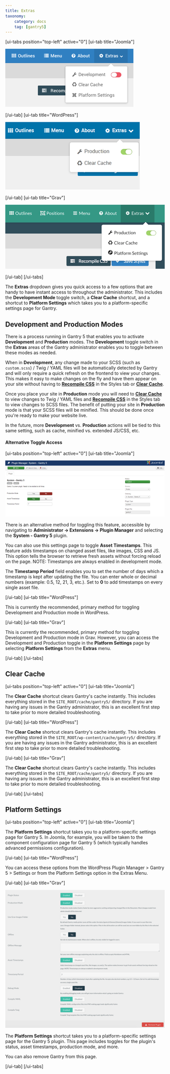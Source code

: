 ```yaml
---
title: Extras
taxonomy:
    category: docs
    tag: [gantry5]
---
```


[ui-tabs position="top-left" active="0"]
[ui-tab title="Joomla"]

![Extras](devprod.png?classes=shadow,border)

[/ui-tab]
[ui-tab title="WordPress"]

![Production](wp_production.png?classes=shadow,border)

[/ui-tab]
[ui-tab title="Grav"]

![Production](grav_production.png?classes=shadow,border)

[/ui-tab]
[/ui-tabs]


The **Extras** dropdown gives you quick access to a few options that are handy to have instant access to throughout the administrator. This includes the **Development Mode** toggle switch, a **Clear Cache** shortcut, and a shortcut to **Platform Settings** which takes you to a platform-specific settings page for Gantry.

## Development and Production Modes

There is a process running in Gantry 5 that enables you to activate **Development** and **Production** modes. The **Development** toggle switch in the **Extras** areas of the Gantry administrator enables you to toggle between these modes as needed.

When in **Development**, any change made to your SCSS (such as `custom.scss`) / Twig / YAML files will be automatically detected by Gantry and will only require a quick refresh on the frontend to view your changes. This makes it easy to make changes on the fly and have them appear on your site without having to [**Recompile CSS**](../styles#controls) in the Styles tab or [**Clear Cache**](#clear-cache).

Once you place your site in **Production** mode you will need to [**Clear Cache**](#clear-cache) to view changes to Twig / YAML files and [**Recompile CSS**](../styles#controls) in the Styles tab to view changes to SCSS files. The benefit of putting your site in **Production** mode is that your SCSS files will be minified. This should be done once you're ready to make your website live.

In the future, more **Development** vs. **Production** actions will be tied to this same setting, such as cache, minified vs. extended JS/CSS, etc.

#### Alternative Toggle Access

[ui-tabs position="top-left" active="0"]
[ui-tab title="Joomla"]

![Production](production.png?classes=shadow,border)

There is an alternative method for toggling this feature, accessible by navigating to **Administrator → Extensions → Plugin Manager** and selecting the **System - Gantry 5** plugin.

You can also use this settings page to toggle **Asset Timestamps**. This feature adds timestamps on changed asset files, like images, CSS and JS. This option tells the browser to retrieve fresh assets without forcing reload on the page. NOTE: Timestamps are always enabled in development mode.

The **Timestamp Period** field enables you to set the number of days which a timestamp is kept after updating the file. You can enter whole or decimal numbers (example: 0.5, 12, 21, 3, etc.). Set to **0** to add timestamps on every single asset file.

[/ui-tab]
[ui-tab title="WordPress"]

This is currently the recommended, primary method for toggling Development and Production mode in WordPress.

[/ui-tab]
[ui-tab title="Grav"]

This is currently the recommended, primary method for toggling Development and Production mode in Grav. However, you can access the Development and Production toggle in the **Platform Settings** page by selecting **Platform Settings** from the **Extras** menu.

[/ui-tab]
[/ui-tabs]

## Clear Cache

[ui-tabs position="top-left" active="0"]
[ui-tab title="Joomla"]

The **Clear Cache** shortcut clears Gantry's cache instantly. This includes everything stored in the `SITE_ROOT/cache/gantry5/` directory. If you are having any issues in the Gantry administrator, this is an excellent first step to take prior to more detailed troubleshooting.

[/ui-tab]
[ui-tab title="WordPress"]

The **Clear Cache** shortcut clears Gantry's cache instantly. This includes everything stored in the `SITE_ROOT/wp-content/cache/gantry5/` directory. If you are having any issues in the Gantry administrator, this is an excellent first step to take prior to more detailed troubleshooting.

[/ui-tab]
[ui-tab title="Grav"]

The **Clear Cache** shortcut clears Gantry's cache instantly. This includes everything stored in the `SITE_ROOT/cache/gantry5/` directory. If you are having any issues in the Gantry administrator, this is an excellent first step to take prior to more detailed troubleshooting.

[/ui-tab]
[/ui-tabs]

## Platform Settings

[ui-tabs position="top-left" active="0"]
[ui-tab title="Joomla"]

The **Platform Settings** shortcut takes you to a platform-specific settings page for Gantry 5. In Joomla, for example, you will be taken to the component configuration page for Gantry 5 (which typically handles advanced permissions configuration).

[/ui-tab]
[ui-tab title="WordPress"]

You can access these options from the WordPress Plugin Manager > Gantry 5 > Settings or from the Platform Settings option in the Extras Menu.

[/ui-tab]
[ui-tab title="Grav"]

![Production](grav_platform.png?classes=shadow,border)

The **Platform Settings** shortcut takes you to a platform-specific settings page for the Gantry 5 plugin. This page includes toggles for the plugin's status, asset timestamps, production mode, and more.

You can also remove Gantry from this page.

[/ui-tab]
[/ui-tabs]
